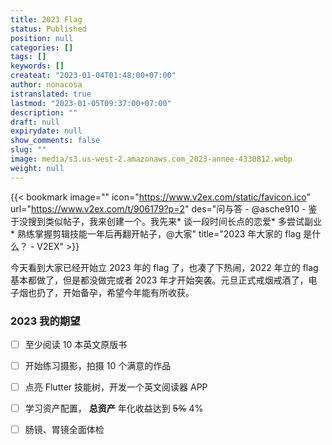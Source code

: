 ```yaml
---
title: 2023 Flag
status: Published
position: null
categories: []
tags: []
keywords: []
createat: "2023-01-04T01:48:00+07:00"
author: nonacosa
istranslated: true
lastmod: "2023-01-05T09:37:00+07:00"
description: ""
draft: null
expirydate: null
show_comments: false
slug: ""
image: media/s3.us-west-2.amazonaws.com_2023-annee-4330812.webp
weight: null
---
```


{{< bookmark image="<no value>" icon="https://www.v2ex.com/static/favicon.ico" url="https://www.v2ex.com/t/906179?p=2"  des="问与答 - @asche910 - 鉴于没搜到类似帖子，我来创建一个。我先来* 谈一段时间长点的恋爱* 多尝试副业* 熟练掌握剪辑技能一年后再翻开帖子，@大家"  title="2023 年大家的 flag 是什么？ - V2EX"  >}}

今天看到大家已经开始立 2023 年的 flag 了，也凑了下热闹，2022 年立的 flag 基本都做了，但是都没做完或者 2023 年才开始突袭。元旦正式戒烟戒酒了，电子烟也扔了，开始备孕，希望今年能有所收获。

<!--more-->

### 2023 我的期望

- [ ] 至少阅读 10 本英文原版书

- [ ] 开始练习摄影，拍摄 10 个满意的作品

- [ ] 点亮 Flutter 技能树，开发一个英文阅读器 APP

- [ ] 学习资产配置， **总资产** 年化收益达到 ~~5%~~ 4%

- [ ] 肠镜、胃镜全面体检

